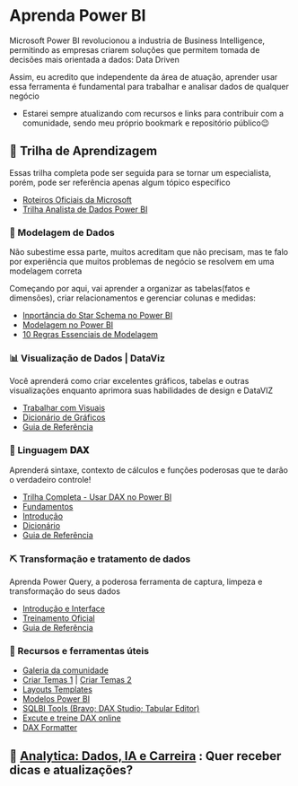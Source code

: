 
# Aprenda Power BI

Microsoft Power BI revolucionou a industria de Business Intelligence, permitindo as empresas criarem soluções que permitem tomada de decisões mais orientada a dados:  Data Driven

Assim, eu acredito que independente da área de atuação, aprender usar essa ferramenta é fundamental para trabalhar e analisar dados de qualquer negócio

- Estarei sempre atualizando com recursos e links para contribuir com a comunidade, sendo meu próprio bookmark e repositório público😉





## 🚀 Trilha de Aprendizagem

Essas trilha completa pode ser seguida para se tornar um especialista, porém, pode ser referência apenas algum tópico específico

-  [Roteiros Oficiais da Microsoft](https://learn.microsoft.com/pt-br/training/browse/?products=power-bi)
-  [Trilha Analista de Dados Power BI](https://learn.microsoft.com/pt-br/training/powerplatform/power-bi)





### 📅 Modelagem de Dados

Não subestime essa parte, muitos acreditam que não precisam, mas te falo por experiência que muitos problemas de negócio se resolvem em uma modelagem correta
 
Começando por aqui, vai aprender a organizar as tabelas(fatos e dimensões), criar relacionamentos e gerenciar colunas e medidas: 
- [Inportância do Star Schema no Power BI](https://learn.microsoft.com/pt-br/power-bi/guidance/star-schema)
- [Modelagem no Power BI](https://learn.microsoft.com/pt-br/training/modules/model-data-power-bi/)
- [10 Regras Essenciais de Modelagem](https://www.kimballgroup.com/2009/05/the-10-essential-rules-of-dimensional-modeling)
### 📊 Visualização de Dados | DataViz

Você aprenderá como criar excelentes gráficos, tabelas e outras visualizações enquanto aprimora suas habilidades de design e DataVIZ

- [Trabalhar com Visuais](https://learn.microsoft.com/pt-br/training/modules/visuals-power-bi/)
- [Dicionário de Gráficos](https://datavizcatalogue.com/)
- [Guia de Referência](https://www.sqlbi.com/ref/power-bi-visuals-reference/)
### 💪 Linguagem 𝐃𝐀𝐗 

Aprenderá sintaxe, contexto de cálculos e funções poderosas que te darão o verdadeiro controle!

- [Trilha Completa - Usar DAX no Power BI](https://learn.microsoft.com/pt-br/training/paths/dax-power-bi/)
- [Fundamentos](https://support.microsoft.com/pt-br/office/in%C3%ADcio-r%C3%A1pido-aprenda-os-fundamentos-de-dax-em-30-minutos-51744643-c2a5-436a-bdf6-c895762bec1a)
- [Introdução](https://learn.microsoft.com/pt-br/dax/dax-overview)
- [Dicionário](https://learn.microsoft.com/pt-br/dax/)
- [Guia de Referência](https://dax.guide/)

### ⛏️ Transformação e tratamento de dados

Aprenda Power Query, a poderosa ferramenta de captura, limpeza e transformação do seus dados

- [Introdução e Interface](https://learn.microsoft.com/pt-br/power-query/power-query-ui)
- [Treinamento Oficial](https://learn.microsoft.com/pt-br/training/paths/get-transform-data-power-bi/)
- [Guia de Referência](https://learn.microsoft.com/pt-br/powerquery-m/)

### 🎁 Recursos e ferramentas úteis

- [Galeria da comunidade](https://community.powerbi.com/t5/Themes-Gallery/bd-p/ThemesGallery)
- [Criar Temas 1](https://themes.powerbi.tips/themes/palette) | [Criar Temas 2](https://powerbithemegenerator.com/)
- [Layouts Templates](https://powerbi.tips/tools/layouts/)
- [Modelos Power BI](https://learn.microsoft.com/pt-br/power-bi/create-reports/sample-datasets)
- [SQLBI Tools (Bravo; DAX Studio; Tabular Editor)](https://www.sqlbi.com/tools/)
- [Excute e treine DAX online](https://dax.do/)
- [DAX Formatter](https://www.daxformatter.com/)

## 📩 [Analytica: Dados, IA e Carreira](https://mentordados.substack.com) : Quer receber dicas e atualizações?
